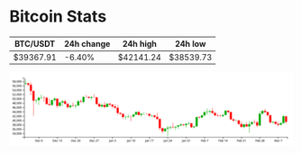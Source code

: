 # Bitcoin Stats

BTC/USDT|24h change|24h high|24h low|
|---|---|---|---|
|$39367.91|-6.40%|$42141.24|$38539.73|

<img src="./chart.svg">

